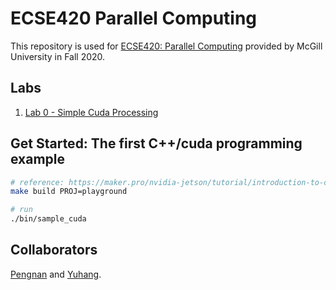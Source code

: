 # ECSE420 Parallel Computing  
This repository is used for [ECSE420: Parallel Computing](https://www.mcgill.ca/study/2020-2021/courses/ecse-420) provided by McGill University in Fall 2020.  

## Labs  
1. [Lab 0 - Simple Cuda Processing](./labs/lab0)   

## Get Started: The first C++/cuda programming example  
```bash
# reference: https://maker.pro/nvidia-jetson/tutorial/introduction-to-cuda-programming-with-jetson-nano
make build PROJ=playground

# run
./bin/sample_cuda
```

## Collaborators  
[Pengnan](https://github.com/Catosine) and [Yuhang](https://github.com/yuhang-z).  

